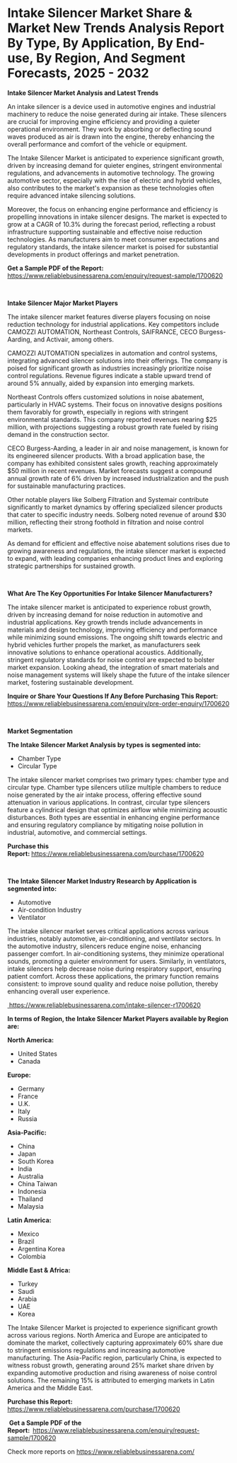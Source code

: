 <p><h1>Intake Silencer Market Share & Market New Trends Analysis Report By Type, By Application, By End-use, By Region, And Segment Forecasts, 2025 - 2032</h1></p><p><strong>Intake Silencer Market Analysis and Latest Trends</strong></p>
<p><p>An intake silencer is a device used in automotive engines and industrial machinery to reduce the noise generated during air intake. These silencers are crucial for improving engine efficiency and providing a quieter operational environment. They work by absorbing or deflecting sound waves produced as air is drawn into the engine, thereby enhancing the overall performance and comfort of the vehicle or equipment.</p><p>The Intake Silencer Market is anticipated to experience significant growth, driven by increasing demand for quieter engines, stringent environmental regulations, and advancements in automotive technology. The growing automotive sector, especially with the rise of electric and hybrid vehicles, also contributes to the market's expansion as these technologies often require advanced intake silencing solutions. </p><p>Moreover, the focus on enhancing engine performance and efficiency is propelling innovations in intake silencer designs. The market is expected to grow at a CAGR of 10.3% during the forecast period, reflecting a robust infrastructure supporting sustainable and effective noise reduction technologies. As manufacturers aim to meet consumer expectations and regulatory standards, the intake silencer market is poised for substantial developments in product offerings and market penetration.</p></p>
<p><strong>Get a Sample PDF of the Report:&nbsp;</strong> <a href="https://www.reliablebusinessarena.com/enquiry/request-sample/1700620?utm_campaign=3497&utm_medium=2&utm_source=Github&utm_content=ia&utm_term=27032025&utm_id=intake-silencer">https://www.reliablebusinessarena.com/enquiry/request-sample/1700620</a></p>
<p>&nbsp;</p>
<p><strong>Intake Silencer Major Market Players</strong></p>
<p><p>The intake silencer market features diverse players focusing on noise reduction technology for industrial applications. Key competitors include CAMOZZI AUTOMATION, Northeast Controls, SAIFRANCE, CECO Burgess-Aarding, and Activair, among others.</p><p>CAMOZZI AUTOMATION specializes in automation and control systems, integrating advanced silencer solutions into their offerings. The company is poised for significant growth as industries increasingly prioritize noise control regulations. Revenue figures indicate a stable upward trend of around 5% annually, aided by expansion into emerging markets.</p><p>Northeast Controls offers customized solutions in noise abatement, particularly in HVAC systems. Their focus on innovative designs positions them favorably for growth, especially in regions with stringent environmental standards. This company reported revenues nearing $25 million, with projections suggesting a robust growth rate fueled by rising demand in the construction sector.</p><p>CECO Burgess-Aarding, a leader in air and noise management, is known for its engineered silencer products. With a broad application base, the company has exhibited consistent sales growth, reaching approximately $50 million in recent revenues. Market forecasts suggest a compound annual growth rate of 6% driven by increased industrialization and the push for sustainable manufacturing practices.</p><p>Other notable players like Solberg Filtration and Systemair contribute significantly to market dynamics by offering specialized silencer products that cater to specific industry needs. Solberg noted revenue of around $30 million, reflecting their strong foothold in filtration and noise control markets.</p><p>As demand for efficient and effective noise abatement solutions rises due to growing awareness and regulations, the intake silencer market is expected to expand, with leading companies enhancing product lines and exploring strategic partnerships for sustained growth.</p></p>
<p>&nbsp;</p>
<p><strong>What Are The Key Opportunities For Intake Silencer Manufacturers?</strong></p>
<p><p>The intake silencer market is anticipated to experience robust growth, driven by increasing demand for noise reduction in automotive and industrial applications. Key growth trends include advancements in materials and design technology, improving efficiency and performance while minimizing sound emissions. The ongoing shift towards electric and hybrid vehicles further propels the market, as manufacturers seek innovative solutions to enhance operational acoustics. Additionally, stringent regulatory standards for noise control are expected to bolster market expansion. Looking ahead, the integration of smart materials and noise management systems will likely shape the future of the intake silencer market, fostering sustainable development.</p></p>
<p><strong>Inquire or Share Your Questions If Any Before Purchasing This Report:</strong> <a href="https://www.reliablebusinessarena.com/enquiry/pre-order-enquiry/1700620?utm_campaign=3497&utm_medium=2&utm_source=Github&utm_content=ia&utm_term=27032025&utm_id=intake-silencer">https://www.reliablebusinessarena.com/enquiry/pre-order-enquiry/1700620</a></p>
<p>&nbsp;</p>
<p><strong>Market Segmentation</strong></p>
<p><strong>The Intake Silencer Market Analysis by types is segmented into:</strong></p>
<p><ul><li>Chamber Type</li><li>Circular Type</li></ul></p>
<p><p>The intake silencer market comprises two primary types: chamber type and circular type. Chamber type silencers utilize multiple chambers to reduce noise generated by the air intake process, offering effective sound attenuation in various applications. In contrast, circular type silencers feature a cylindrical design that optimizes airflow while minimizing acoustic disturbances. Both types are essential in enhancing engine performance and ensuring regulatory compliance by mitigating noise pollution in industrial, automotive, and commercial settings.</p></p>
<p><strong>Purchase this Report:&nbsp;</strong><a href="https://www.reliablebusinessarena.com/purchase/1700620?utm_campaign=3497&utm_medium=2&utm_source=Github&utm_content=ia&utm_term=27032025&utm_id=intake-silencer">https://www.reliablebusinessarena.com/purchase/1700620</a></p>
<p>&nbsp;</p>
<p><strong>The Intake Silencer Market Industry Research by Application is segmented into:</strong></p>
<p><ul><li>Automotive</li><li>Air-condition Industry</li><li>Ventilator</li></ul></p>
<p><p>The intake silencer market serves critical applications across various industries, notably automotive, air-conditioning, and ventilator sectors. In the automotive industry, silencers reduce engine noise, enhancing passenger comfort. In air-conditioning systems, they minimize operational sounds, promoting a quieter environment for users. Similarly, in ventilators, intake silencers help decrease noise during respiratory support, ensuring patient comfort. Across these applications, the primary function remains consistent: to improve sound quality and reduce noise pollution, thereby enhancing overall user experience.</p></p>
<p><a href="https://www.reliablebusinessarena.com/intake-silencer-r1700620?utm_campaign=3497&utm_medium=2&utm_source=Github&utm_content=ia&utm_term=27032025&utm_id=intake-silencer">&nbsp;https://www.reliablebusinessarena.com/intake-silencer-r1700620</a></p>
<p><strong>In terms of Region, the Intake Silencer Market Players available by Region are:</strong></p>
<p>
    <p> <strong> North America: </strong>
        <ul>
            <li>United States</li>
            <li>Canada</li>
        </ul>
        </p> 
    <p> <strong> Europe: </strong>
        <ul>
            <li>Germany</li>
            <li>France</li>
            <li>U.K.</li>
            <li>Italy</li>
            <li>Russia</li>
        </ul>
        </p> 
    <p> <strong> Asia-Pacific: </strong>
        <ul>
            <li>China</li>
            <li>Japan</li>
            <li>South Korea</li>
            <li>India</li>
            <li>Australia</li>
            <li>China Taiwan</li>
            <li>Indonesia</li>
            <li>Thailand</li>
            <li>Malaysia</li>
        </ul>
        </p> 
    <p> <strong> Latin America: </strong>
        <ul>
            <li>Mexico</li>
            <li>Brazil</li>
            <li>Argentina Korea</li>
            <li>Colombia</li>
        </ul>
        </p> 
    <p> <strong> Middle East & Africa: </strong>
        <ul>
            <li>Turkey</li>
            <li>Saudi</li>
            <li>Arabia</li>
            <li>UAE</li>
            <li>Korea</li>
        </ul>
    </p>
    </p>
<p><p>The Intake Silencer Market is projected to experience significant growth across various regions. North America and Europe are anticipated to dominate the market, collectively capturing approximately 60% share due to stringent emissions regulations and increasing automotive manufacturing. The Asia-Pacific region, particularly China, is expected to witness robust growth, generating around 25% market share driven by expanding automotive production and rising awareness of noise control solutions. The remaining 15% is attributed to emerging markets in Latin America and the Middle East.</p></p>
<p><strong>Purchase this Report: </strong><a href="https://www.reliablebusinessarena.com/purchase/1700620?utm_campaign=3497&utm_medium=2&utm_source=Github&utm_content=ia&utm_term=27032025&utm_id=intake-silencer">https://www.reliablebusinessarena.com/purchase/1700620</a></p>
<p>&nbsp;<strong>Get a Sample PDF of the Report:&nbsp;&nbsp;</strong><a href="https://www.reliablebusinessarena.com/enquiry/request-sample/1700620?utm_campaign=3497&utm_medium=2&utm_source=Github&utm_content=ia&utm_term=27032025&utm_id=intake-silencer">https://www.reliablebusinessarena.com/enquiry/request-sample/1700620</a></p>
<p><strong></strong></p>
<p>Check more reports on <a href="https://www.reliablebusinessarena.com/?utm_campaign=3497&utm_medium=2&utm_source=Github&utm_content=ia&utm_term=27032025&utm_id=intake-silencer">https://www.reliablebusinessarena.com/</a></p>